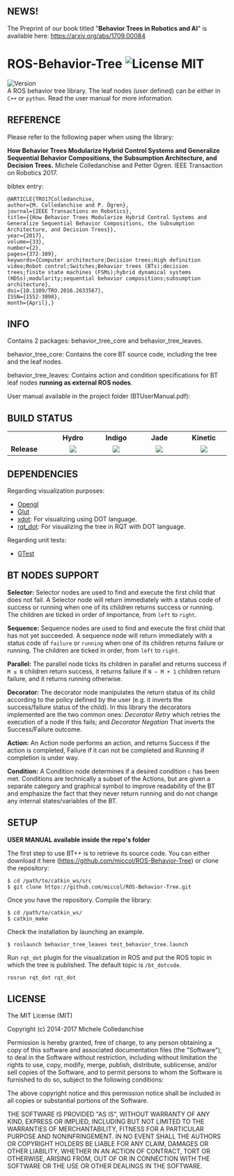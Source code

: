 NEWS!
-----------
The Preprint of our book titled "**Behavior Trees in Robotics and AI**" is available here: https://arxiv.org/abs/1709.00084


ROS-Behavior-Tree ![License MIT](https://img.shields.io/dub/l/vibe-d.svg)
====
![Version](https://img.shields.io/badge/version-v1.3-orange.svg) <br/> 
A ROS behavior tree library. The leaf nodes (user defined) can be either in `C++` or `python`. Read the user manual for more information.

REFERENCE
------------
Please refer to the following paper when using the library:

**How Behavior Trees Modularize Hybrid Control Systems and Generalize Sequential Behavior Compositions, the Subsumption Architecture, and Decision Trees.** Michele Colledanchise and Petter Ogren. IEEE Transaction on Robotics 2017.

bibtex entry:

`@ARTICLE{TRO17Colledanchise,` <br/>
`author={M. Colledanchise and P. Ögren},` <br/>
`journal={IEEE Transactions on Robotics},` <br/>
`title={{How Behavior Trees Modularize Hybrid Control Systems and Generalize Sequential Behavior Compositions, the Subsumption Architecture, and Decision Trees}},` <br/> 
`year={2017},` <br/>
`volume={33},` <br/>
`number={2},` <br/>
`pages={372-389},` <br/>
`keywords={Computer architecture;Decision trees;High definition video;Robot control;Switches;Behavior trees (BTs);decision trees;finite state machines (FSMs);hybrid dynamical systems (HDSs);modularity;sequential behavior compositions;subsumption architecture}, ` <br/>
`doi={10.1109/TRO.2016.2633567},` <br/>
`ISSN={1552-3098},` <br/>
`month={April},}`<br/>

INFO
------------
Contains 2 packages: behavior_tree_core and behavior_tree_leaves.

behavior_tree_core: Contains the core BT source code, including the tree and the leaf nodes.

behavior_tree_leaves: Contains action and condition specifications for BT leaf nodes **running as external ROS nodes**.

User manual available in the project folder (BTUserManual.pdf):




BUILD STATUS
------------

<table align="center">
  <tr>
    <th width="9%" />
    <th width="13%">Hydro</th>
    <th width="13%">Indigo</th>
    <th width="13%">Jade</th>
    <th width="13%">Kinetic</th>
</tr>
    <td><b>Release</b></td>
    <td align="center">
      <img src="http://build.ros.org/view/Jdev/job/Jdev__behavior_tree__ubuntu_trusty_amd64/badge/icon"/>
    </td>
    <td align="center">
      <img src="http://build.ros.org/view/Jdev/job/Jdev__behavior_tree__ubuntu_trusty_amd64/badge/icon"/>
    </td>
    <td align="center">
      <img src="http://build.ros.org/view/Jdev/job/Jdev__behavior_tree__ubuntu_trusty_amd64/badge/icon"/>
    </td>
    <td align="center">
      <img src="http://build.ros.org/view/Jdev/job/Jdev__behavior_tree__ubuntu_trusty_amd64/badge/icon"/>
    </td>
</tr>
</table>

DEPENDENCIES
------------

Regarding visualization purposes:
* [Opengl](https://www.opengl.org/)
* [Glut](https://www.opengl.org/resources/libraries/glut/)
* [xdot](https://github.com/jbohren/xdot): For visualizing using DOT language.
* [rqt_dot](https://github.com/jbohren/rqt_dot): For visualizing the tree in RQT with DOT language.

Regarding unit tests:
* [GTest](https://github.com/google/googletest)

BT NODES SUPPORT
----------------
**Selector:** Selector nodes are used to find and execute the first child that does not fail. A Selector node will return immediately with a status code of success or running when one of its children returns success or running. The children are ticked in order of importance, from `left` to `right`.

**Sequence:** Sequence nodes are used to find and execute the first child that has not yet succeeded. A sequence node will return immediately with a status code of `failure` or `running` when one of its children returns failure or running. The children are ticked in order, from `left` to `right`.

**Parallel:** The parallel node ticks its children in parallel and returns success if `M ≤ N` children return success, it returns failure if `N − M + 1` children return failure, and it returns running otherwise.

**Decorator:** The decorator node manipulates the return status of its child according to the policy defined by the user (e.g. it inverts the success/failure status of the child). In this library the decorators implemented are the two common ones: *Decorator Retry* which retries the execution of a node if this fails; and *Decorator Negation* That inverts the Success/Failure outcome.

**Action:** An Action node performs an action, and returns Success if the action is completed, Failure if it can not be completed and Running if completion is under way.

**Condition:** A Condition node determines if a desired condition `c` has been met. Conditions are technically a subset of the Actions, but are given a separate category and graphical symbol to improve readability of the BT and emphasize the fact that they never return running and do not change any internal states/variables of the BT.





SETUP
-----------
**USER MANUAL available inside the repo's folder**

The first step to use BT++ is to retrieve its source code. You can either download it 
here (https://github.com/miccol/ROS-Behavior-Tree) or clone the repository:

`$ cd /path/to/catkin_ws/src` <br/>
`$ git clone https://github.com/miccol/ROS-Behavior-Tree.git`<br/>

Once you have the repository. Compile the library:

`$ cd /path/to/catkin_ws/` <br/>
`$ catkin_make` <br/>

Check the installation by launching an example.

`$ roslaunch behavior_tree_leaves test_behavior_tree.launch` <br/>

Run `rqt_dot` plugin for the visualization in ROS and put the ROS topic in
which the tree is published. The default topic is `/bt_dotcode`.

```
rosrun rqt_dot rqt_dot
```

LICENSE
-------
The MIT License (MIT)

Copyright (c) 2014-2017 Michele Colledanchise

Permission is hereby granted, free of charge, to any person obtaining a copy
of this software and associated documentation files (the "Software"), to deal
in the Software without restriction, including without limitation the rights
to use, copy, modify, merge, publish, distribute, sublicense, and/or sell
copies of the Software, and to permit persons to whom the Software is
furnished to do so, subject to the following conditions:

The above copyright notice and this permission notice shall be included in all
copies or substantial portions of the Software.

THE SOFTWARE IS PROVIDED "AS IS", WITHOUT WARRANTY OF ANY KIND, EXPRESS OR
IMPLIED, INCLUDING BUT NOT LIMITED TO THE WARRANTIES OF MERCHANTABILITY,
FITNESS FOR A PARTICULAR PURPOSE AND NONINFRINGEMENT. IN NO EVENT SHALL THE
AUTHORS OR COPYRIGHT HOLDERS BE LIABLE FOR ANY CLAIM, DAMAGES OR OTHER
LIABILITY, WHETHER IN AN ACTION OF CONTRACT, TORT OR OTHERWISE, ARISING FROM,
OUT OF OR IN CONNECTION WITH THE SOFTWARE OR THE USE OR OTHER DEALINGS IN THE
SOFTWARE.
